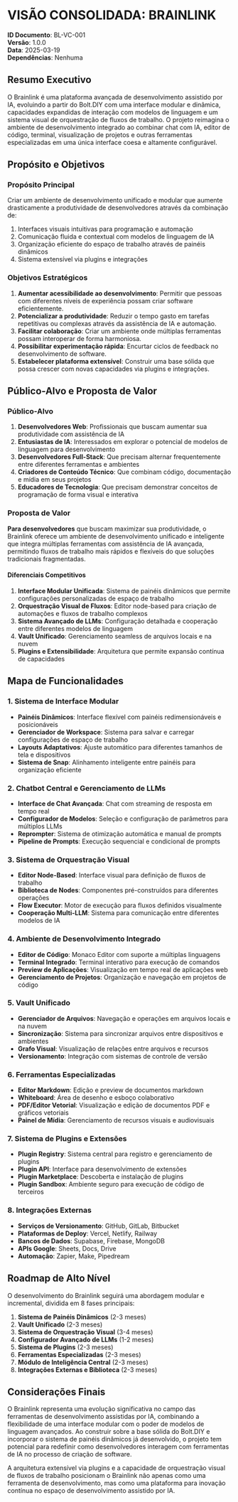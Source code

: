 



# VISÃO CONSOLIDADA: BRAINLINK

**ID Documento**: BL-VC-001  
**Versão**: 1.0.0  
**Data**: 2025-03-19  
**Dependências**: Nenhuma  

## Resumo Executivo

O Brainlink é uma plataforma avançada de desenvolvimento assistido por IA, evoluindo a partir do Bolt.DIY com uma interface modular e dinâmica, capacidades expandidas de interação com modelos de linguagem e um sistema visual de orquestração de fluxos de trabalho. O projeto reimagina o ambiente de desenvolvimento integrado ao combinar chat com IA, editor de código, terminal, visualização de projetos e outras ferramentas especializadas em uma única interface coesa e altamente configurável.

## Propósito e Objetivos

### Propósito Principal

Criar um ambiente de desenvolvimento unificado e modular que aumente drasticamente a produtividade de desenvolvedores através da combinação de:

1. Interfaces visuais intuitivas para programação e automação
2. Comunicação fluida e contextual com modelos de linguagem de IA
3. Organização eficiente do espaço de trabalho através de painéis dinâmicos
4. Sistema extensível via plugins e integrações

### Objetivos Estratégicos

1. **Aumentar acessibilidade ao desenvolvimento**: Permitir que pessoas com diferentes níveis de experiência possam criar software eficientemente.
2. **Potencializar a produtividade**: Reduzir o tempo gasto em tarefas repetitivas ou complexas através da assistência de IA e automação.
3. **Facilitar colaboração**: Criar um ambiente onde múltiplas ferramentas possam interoperar de forma harmoniosa.
4. **Possibilitar experimentação rápida**: Encurtar ciclos de feedback no desenvolvimento de software.
5. **Estabelecer plataforma extensível**: Construir uma base sólida que possa crescer com novas capacidades via plugins e integrações.

## Público-Alvo e Proposta de Valor

### Público-Alvo

1. **Desenvolvedores Web**: Profissionais que buscam aumentar sua produtividade com assistência de IA
2. **Entusiastas de IA**: Interessados em explorar o potencial de modelos de linguagem para desenvolvimento
3. **Desenvolvedores Full-Stack**: Que precisam alternar frequentemente entre diferentes ferramentas e ambientes
4. **Criadores de Conteúdo Técnico**: Que combinam código, documentação e mídia em seus projetos
5. **Educadores de Tecnologia**: Que precisam demonstrar conceitos de programação de forma visual e interativa

### Proposta de Valor

**Para desenvolvedores** que buscam maximizar sua produtividade, o Brainlink oferece um ambiente de desenvolvimento unificado e inteligente que integra múltiplas ferramentas com assistência de IA avançada, permitindo fluxos de trabalho mais rápidos e flexíveis do que soluções tradicionais fragmentadas.

#### Diferenciais Competitivos

1. **Interface Modular Unificada**: Sistema de painéis dinâmicos que permite configurações personalizadas de espaço de trabalho
2. **Orquestração Visual de Fluxos**: Editor node-based para criação de automações e fluxos de trabalho complexos
3. **Sistema Avançado de LLMs**: Configuração detalhada e cooperação entre diferentes modelos de linguagem
4. **Vault Unificado**: Gerenciamento seamless de arquivos locais e na nuvem
5. **Plugins e Extensibilidade**: Arquitetura que permite expansão contínua de capacidades

## Mapa de Funcionalidades

### 1. Sistema de Interface Modular

- **Painéis Dinâmicos**: Interface flexível com painéis redimensionáveis e posicionáveis
- **Gerenciador de Workspace**: Sistema para salvar e carregar configurações de espaço de trabalho
- **Layouts Adaptativos**: Ajuste automático para diferentes tamanhos de tela e dispositivos
- **Sistema de Snap**: Alinhamento inteligente entre painéis para organização eficiente

### 2. Chatbot Central e Gerenciamento de LLMs

- **Interface de Chat Avançada**: Chat com streaming de resposta em tempo real
- **Configurador de Modelos**: Seleção e configuração de parâmetros para múltiplos LLMs
- **Reprompter**: Sistema de otimização automática e manual de prompts
- **Pipeline de Prompts**: Execução sequencial e condicional de prompts

### 3. Sistema de Orquestração Visual

- **Editor Node-Based**: Interface visual para definição de fluxos de trabalho
- **Biblioteca de Nodes**: Componentes pré-construídos para diferentes operações
- **Flow Executor**: Motor de execução para fluxos definidos visualmente
- **Cooperação Multi-LLM**: Sistema para comunicação entre diferentes modelos de IA

### 4. Ambiente de Desenvolvimento Integrado

- **Editor de Código**: Monaco Editor com suporte a múltiplas linguagens
- **Terminal Integrado**: Terminal interativo para execução de comandos
- **Preview de Aplicações**: Visualização em tempo real de aplicações web
- **Gerenciamento de Projetos**: Organização e navegação em projetos de código

### 5. Vault Unificado

- **Gerenciador de Arquivos**: Navegação e operações em arquivos locais e na nuvem
- **Sincronização**: Sistema para sincronizar arquivos entre dispositivos e ambientes
- **Grafo Visual**: Visualização de relações entre arquivos e recursos
- **Versionamento**: Integração com sistemas de controle de versão

### 6. Ferramentas Especializadas

- **Editor Markdown**: Edição e preview de documentos markdown
- **Whiteboard**: Área de desenho e esboço colaborativo
- **PDF/Editor Vetorial**: Visualização e edição de documentos PDF e gráficos vetoriais
- **Painel de Mídia**: Gerenciamento de recursos visuais e audiovisuais

### 7. Sistema de Plugins e Extensões

- **Plugin Registry**: Sistema central para registro e gerenciamento de plugins
- **Plugin API**: Interface para desenvolvimento de extensões
- **Plugin Marketplace**: Descoberta e instalação de plugins
- **Plugin Sandbox**: Ambiente seguro para execução de código de terceiros

### 8. Integrações Externas

- **Serviços de Versionamento**: GitHub, GitLab, Bitbucket
- **Plataformas de Deploy**: Vercel, Netlify, Railway
- **Bancos de Dados**: Supabase, Firebase, MongoDB
- **APIs Google**: Sheets, Docs, Drive
- **Automação**: Zapier, Make, Pipedream

## Roadmap de Alto Nível

O desenvolvimento do Brainlink seguirá uma abordagem modular e incremental, dividida em 8 fases principais:

1. **Sistema de Painéis Dinâmicos** (2-3 meses)
2. **Vault Unificado** (2-3 meses)
3. **Sistema de Orquestração Visual** (3-4 meses)
4. **Configurador Avançado de LLMs** (1-2 meses)
5. **Sistema de Plugins** (2-3 meses)
6. **Ferramentas Especializadas** (2-3 meses)
7. **Módulo de Inteligência Central** (2-3 meses)
8. **Integrações Externas e Biblioteca** (2-3 meses)

## Considerações Finais

O Brainlink representa uma evolução significativa no campo das ferramentas de desenvolvimento assistidas por IA, combinando a flexibilidade de uma interface modular com o poder de modelos de linguagem avançados. Ao construir sobre a base sólida do Bolt.DIY e incorporar o sistema de painéis dinâmicos já desenvolvido, o projeto tem potencial para redefinir como desenvolvedores interagem com ferramentas de IA no processo de criação de software.

A arquitetura extensível via plugins e a capacidade de orquestração visual de fluxos de trabalho posicionam o Brainlink não apenas como uma ferramenta de desenvolvimento, mas como uma plataforma para inovação contínua no espaço de desenvolvimento assistido por IA.